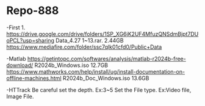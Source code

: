 # Repo-888
-First
1.
https://drive.google.com/drive/folders/1SP_XG6jK2UF4MfuzQNSdmBjpt7DUoPCL?usp=sharing
Data_4.27 1~13.rar.   2.44GB
https://www.mediafire.com/folder/ssc7qlk01cfd0/Public+Data

-Matlab
https://getintopc.com/softwares/analysis/matlab-r2024b-free-download/
R2024b_Windows.iso   12.7GB
https://www.mathworks.com/help/install/ug/install-documentation-on-offline-machines.html
R2024b_Doc_Windows.iso   13.6GB

-HTTrack
Be careful set the depth. Ex:3~5
Set the File type. Ex:Video file, Image File.
